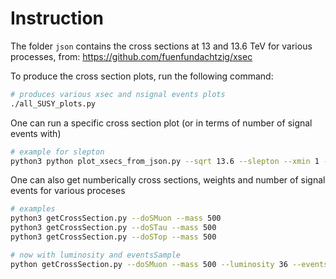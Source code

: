 # Instruction

The folder `json` contains the cross sections at 13 and 13.6 TeV for various processes, from: https://github.com/fuenfundachtzig/xsec

To produce the cross section plots, run the following command:

```bash
# produces various xsec and nsignal events plots
./all_SUSY_plots.py
```

One can run a specific cross section plot (or in terms of number of signal events with)

```bash
# example for slepton
python3 python plot_xsecs_from_json.py --sqrt 13.6 --slepton --xmin 1 --xmax 1500
```

One can also get numberically cross sections, weights and number of signal events for various proceses

```bash
# examples
python3 getCrossSection.py --doSMuon --mass 500 
python3 getCrossSection.py --doSTau --mass 500 
python3 getCrossSection.py --doSTop --mass 500 

# now with luminosity and eventsSample 
python getCrossSection.py --doSMuon --mass 500 --luminosity 36 --eventsSample 20000
```